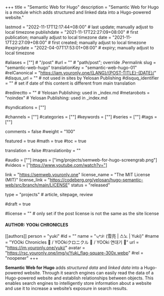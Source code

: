 +++
title = "Semantic Web for Hugo"
description = "Semantic Web for Hugo is a module which adds structured and linked data into a Hugo-powered website."

lastmod = "2022-11-17T12:17:44+08:00"                 # last update; manually adjust to local timezone
publishdate = "2021-11-17T22:27:09+08:00"             # first publication; manually adjust to local timezone
date = "2021-11-17T22:27:09+08:00"                    # first created; manually adjust to local timezone
#expirydate = "2022-04-07T17:53:01+08:00"              # expiry; manually adjust to local timezone

#aliases = [""]                                        # "/post"
#url = ""                                              # "path/post"; override .Permalink
slug = "semantic-web-hugo"
translationKey = "semantic-web-hugo-01"
#relCanonical = "https://iam.youronly.one/{LANG}/{POST-TITLE}-{DATE}/"
#disqus_url = ""                                       # not used in sites by Yelosan Publishing
#disquq_identifier = ""                                # set if date of this content is different from main translation

#redirectto = ""                                       # Yelosan Publishing: used in _index.md
#metarobots = "noindex"                                # Yelosan Publishing: used in _index.md

#syndications = [""]

#channels = [""]
#categories = [""]
#keywords = [""]
#series = [""]
#tags = [""]

comments = false
#weight = "100"

featured = true
#math = true
#toc = true

translation = false
#translationby = ""

#audio = [""]
images = ["img/projects/semweb-for-hugo-screengrab.png"]
#videos = ["https://www.youtube.com/watch?v="]

link = "https://semweb.youronly.one"
license_name = "The MIT License (MIT)"
license_link = "https://codeberg.org/yelosan/hugo-semantic-web/src/branch/main/LICENSE"
status = "released"

type = "projects"                                             # article, sitepage, review

#draft = true

#license = ""                                          # only set if the post license is not the same as the site license

#### AUTHOR: YOOki CHRONICLES ####
[[authors]]
  person = "yuki"
  #id = ""
  name = "ᜌᜓᜃᜒ (雪亮 | 스노 | Yuki)"
  #name = "YOOki Chronicles 📜 / YOOkiクロニクル 📜 / YOOki 연대기 📜"
  url = "https://im.youronly.one/yuki/"
  avatar = "https://rsc.youronly.one/img/y/Yuki_flag-square-300x.webp"
  #rel = "noopener"
+++

**Semantic Web for Hugo** adds *structured data* and *linked data* into a Hugo-powered website. Through it search engines can easily read the data of a Hugo-powered website and establish relationships between objects. This enables search engines to intelligently store information about a website and use it to increase a website’s exposure in search results.
